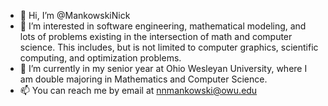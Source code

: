 - 👋 Hi, I’m @MankowskiNick
- 👀 I’m interested in software engineering, mathematical modeling, and lots of problems existing in the intersection of math and computer science.  This includes, but is not limited to computer graphics, scientific computing, and optimization problems.
- 🌱 I’m currently in my senior year at Ohio Wesleyan University, where I am double majoring in Mathematics and Computer Science.
- 📫 You can reach me by email at nnmankowski@owu.edu

<!---
MankowskiNick/MankowskiNick is a ✨ special ✨ repository because its `README.md` (this file) appears on your GitHub profile.
You can click the Preview link to take a look at your changes.
--->

